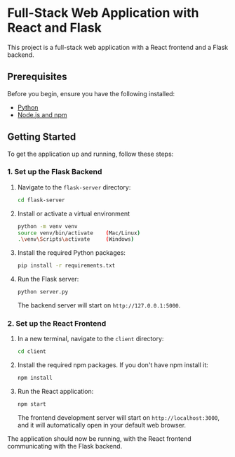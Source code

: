 # Full-Stack Web Application with React and Flask

This project is a full-stack web application with a React frontend and a Flask backend.

## Prerequisites

Before you begin, ensure you have the following installed:

*   [Python](https://www.python.org/downloads/)
*   [Node.js and npm](https://nodejs.org/en/download/)

## Getting Started

To get the application up and running, follow these steps:

### 1. Set up the Flask Backend

1.  Navigate to the `flask-server` directory:
    ```bash
    cd flask-server
    ```
    
2. Install or activate a virtual environment
    ```bash
    python -m venv venv
    source venv/bin/activate    (Mac/Linux)
    .\venv\Scripts\activate     (Windows)
    ```

3.  Install the required Python packages:
    ```bash
    pip install -r requirements.txt
    ```

4.  Run the Flask server:
    ```bash
    python server.py
    ```
    The backend server will start on `http://127.0.0.1:5000`.

### 2. Set up the React Frontend

1.  In a new terminal, navigate to the `client` directory:
    ```bash
    cd client
    ```

2.  Install the required npm packages. If you don't have npm install it:
    ```bash
    npm install
    ```

3.  Run the React application:
    ```bash
    npm start
    ```
    The frontend development server will start on `http://localhost:3000`, and it will automatically open in your default web browser.

The application should now be running, with the React frontend communicating with the Flask backend.
